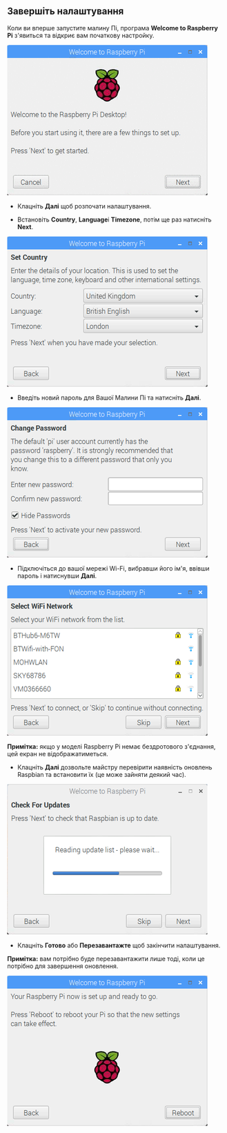 ## Завершіть налаштування

Коли ви вперше запустите малину Пі, програма **Welcome to Raspberry Pi** з'явиться та відкриє вам початкову настройку.

![Пі майор](images/piwiz.gif)

+ Клацніть **Далі** щоб розпочати налаштування.

+ Встановіть **Country**, **Language**і **Timezone**, потім ще раз натисніть **Next**.

![Пі майор країна](images/piwiz2.PNG)

+ Введіть новий пароль для Вашої Малини Пі та натисніть **Далі**.

![Pi майстра пароль](images/piwiz3.PNG)

+ Підключіться до вашої мережі Wi-Fi, вибравши його ім'я, ввівши пароль і натиснувши **Далі**.

![Пі майстер Wi-Fi](images/piwiz4.PNG)

**Примітка:** якщо у моделі Raspberry Pi немає бездротового з'єднання, цей екран не відображатиметься.

+ Клацніть **Далі** дозвольте майстру перевірити наявність оновлень Raspbian та встановити їх (це може зайняти деякий час).

![Пі майстер оновлення](images/piwiz6.PNG)

+ Клацніть **Готово** або **Перезавантажте** щоб закінчити налаштування.

**Примітка:** вам потрібно буде перезавантажити лише тоді, коли це потрібно для завершення оновлення.

![Пі майор завершений](images/piwiz7.PNG)
